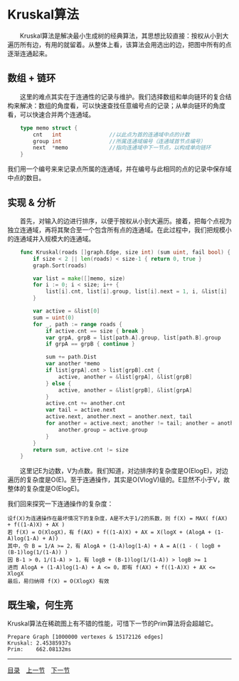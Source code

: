 # Kruskal算法
　　Kruskal算法是解决最小生成树的经典算法，其思想比较直接：按权从小到大遍历所有边，有用的就留着。从整体上看，该算法会用选出的边，把图中所有的点逐渐连通起来。

## 数组 + 链环
　　这里的难点其实在于连通性的记录与维护。我们选择数组和单向链环的复合结构来解决：数组的角度看，可以快速查找任意编号点的记录；从单向链环的角度看，可以快速合并两个连通域。
```go
	type memo struct {
		cnt   int				//以此点为首的连通域中点的计数
		group int				//所属连通域编号（连通域首节点编号）
		next  *memo				//指向连通域中下一节点，以构成单向链环
	}
```
我们用一个编号来来记录点所属的连通域，并在编号与此相同的点的记录中保存域中点的数目。

## 实现 & 分析
　　首先，对输入的边进行排序，以便于按权从小到大遍历。接着，把每个点视为独立连通域，再将其聚合至一个包含所有点的连通域。在此过程中，我们把规模小的连通域并入规模大的连通域。
```go
	func Kruskal(roads []graph.Edge, size int) (sum uint, fail bool) {
		if size < 2 || len(roads) < size-1 { return 0, true }
		graph.Sort(roads)												//对边集排序

		var list = make([]memo, size)
		for i := 0; i < size; i++ {										//初始化点的记录
			list[i].cnt, list[i].group, list[i].next = 1, i, &list[i]
		}

		var active = &list[0]
		sum = uint(0)
		for _, path := range roads {
			if active.cnt == size { break }								//已经实现全连通
			var grpA, grpB = list[path.A].group, list[path.B].group
			if grpA == grpB { continue }

			sum += path.Dist											//加入此边
			var another *memo											//连通两域
			if list[grpA].cnt > list[grpB].cnt {
				active, another = &list[grpA], &list[grpB]
			} else {
				active, another = &list[grpB], &list[grpA]
			}
			active.cnt += another.cnt									//并少入多
			var tail = active.next
			active.next, another.next = another.next, tail
			for another = active.next; another != tail; another = another.next {
				another.group = active.group
			}
		}
		return sum, active.cnt != size									//返回生成树的权
	}
```
　　这里记E为边数，V为点数。我们知道，对边排序的复杂度是O(ElogE)，对边遍历的复杂度是O(E)。至于连通操作，其实是O(VlogV)级的。E显然不小于V，故整体的复杂度是O(ElogE)。

我们回来探究一下连通操作的复杂度：

	设f(X)为连通操作在最坏情况下的复杂度，A是不大于1/2的系数，则 f(X) = MAX( f(AX) + f((1-A)X) + AX )
	若 f(X) = O(XlogX)，有 f(AX) + f((1-A)X) + AX = X(logX + (AlogA + (1-A)log(1-A) + A))
	其中，令 B = 1/A >= 2，有 AlogA + (1-A)log(1-A) + A = A((1 - ( logB + (B-1)log(1/(1-A)) )
	因 B-1 > 0，1/(1-A) > 1，有 logB + (B-1)log(1/(1-A)) > logB >= 1
	进而 AlogA + (1-A)log(1-A) + A <= 0，即有 f(AX) + f((1-A)X) + AX <= XlogX
	最后，易归纳得 f(X) = O(XlogX) 有效


## 既生瑜，何生亮
Kruskal算法在稀疏图上有不错的性能，可惜下一节的Prim算法将会超越它。

	Prepare Graph [1000000 vertexes & 15172126 edges]
	Kruskal: 2.45385937s
	Prim:    662.08132ms

---
[目录](../index.md)　[上一节](07.md)　[下一节](07-B.md)
